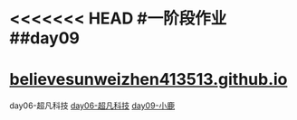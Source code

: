 <<<<<<< HEAD
#一阶段作业
##day09
<a href="">
=======
# believesunweizhen413513.github.io
<a herf=https://believesunweizhen413513.github.io/day06/html/01.超凡科技.html>day06-超凡科技</a>
<a href=https://believesunweizhen413513.github.io/day06/html/01.超凡科技.html>day06-超凡科技</a>
  <a href=https://believesunweizhen413513.github.io/day09/html/01.%E5%B0%8F%E9%B9%BFzuoye.html>day09-小鹿</a>
